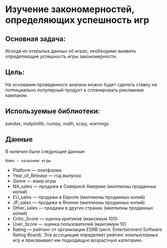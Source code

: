 # Изучение закономерностей, определяющих успешность игр

## Основная задача: 
Исходя их открытых данных об играх, необходимо выявить определяющие успешность игры закономерности.

## Цель:
На основании проведенного анализа можно будет сделать ставку на потенциально популярный продукт и спланировать рекламные кампании.

## Используемые библиотеки:
pandas, matplotlib, numpy, math, scipy, warnings

## Данные
В наличии были следующие данные:

    Name — название игры
- Platform — платформа
- Year_of_Release — год выпуска
- Genre — жанр игры
- NA_sales — продажи в Северной Америке (миллионы проданных копий)
- EU_sales — продажи в Европе (миллионы проданных копий)
- JP_sales — продажи в Японии (миллионы проданных копий)
- Other_sales — продажи в других странах (миллионы проданных копий)
- Critic_Score — оценка критиков (максимум 100)
- User_Score — оценка пользователей (максимум 10)
- Rating — рейтинг от организации ESRB (англ. Entertainment Software Rating Board). Эта ассоциация определяет рейтинг компьютерных игр и присваивает им подходящую возрастную категорию.
